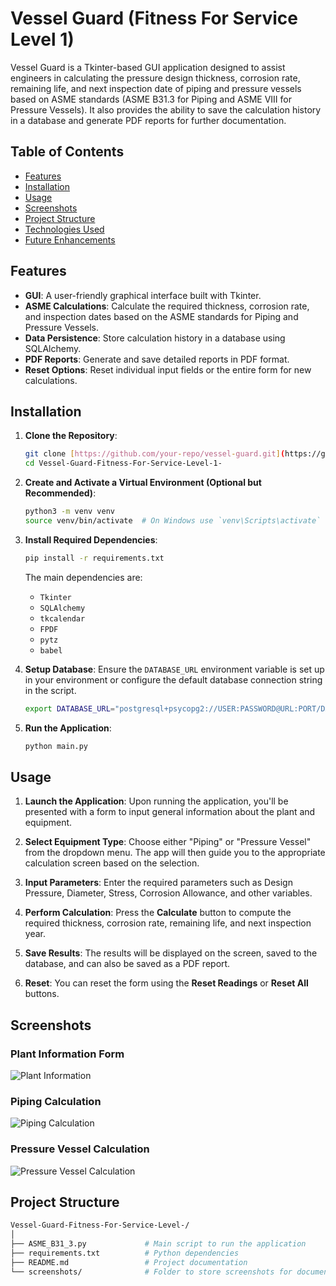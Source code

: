 # Vessel Guard (Fitness For Service Level 1)

Vessel Guard is a Tkinter-based GUI application designed to assist engineers in calculating the pressure design thickness, corrosion rate, remaining life, and next inspection date of piping and pressure vessels based on ASME standards (ASME B31.3 for Piping and ASME VIII for Pressure Vessels). It also provides the ability to save the calculation history in a database and generate PDF reports for further documentation.

## Table of Contents
- [Features](#features)
- [Installation](#installation)
- [Usage](#usage)
- [Screenshots](#screenshots)
- [Project Structure](#project-structure)
- [Technologies Used](#technologies-used)
- [Future Enhancements](#future-enhancements)

## Features
- **GUI**: A user-friendly graphical interface built with Tkinter.
- **ASME Calculations**: Calculate the required thickness, corrosion rate, and inspection dates based on the ASME standards for Piping and Pressure Vessels.
- **Data Persistence**: Store calculation history in a database using SQLAlchemy.
- **PDF Reports**: Generate and save detailed reports in PDF format.
- **Reset Options**: Reset individual input fields or the entire form for new calculations.

## Installation

1. **Clone the Repository**:
    ```bash
    git clone [https://github.com/your-repo/vessel-guard.git](https://github.com/ahmed-hesham07/Vessel-Guard-Fitness-For-Service-Level-1-.git)
    cd Vessel-Guard-Fitness-For-Service-Level-1-
    ```

2. **Create and Activate a Virtual Environment (Optional but Recommended)**:
    ```bash
    python3 -m venv venv
    source venv/bin/activate  # On Windows use `venv\Scripts\activate`
    ```

3. **Install Required Dependencies**:
    ```bash
    pip install -r requirements.txt
    ```

    The main dependencies are:
    - `Tkinter`
    - `SQLAlchemy`
    - `tkcalendar`
    - `FPDF`
    - `pytz`
    - `babel`

4. **Setup Database**:
    Ensure the `DATABASE_URL` environment variable is set up in your environment or configure the default database connection string in the script.

    ```bash
    export DATABASE_URL="postgresql+psycopg2://USER:PASSWORD@URL:PORT/DATABASENAME" 
    ```

5. **Run the Application**:
    ```bash
    python main.py
    ```

## Usage

1. **Launch the Application**:
    Upon running the application, you'll be presented with a form to input general information about the plant and equipment.
   
2. **Select Equipment Type**:
    Choose either "Piping" or "Pressure Vessel" from the dropdown menu. The app will then guide you to the appropriate calculation screen based on the selection.

3. **Input Parameters**:
    Enter the required parameters such as Design Pressure, Diameter, Stress, Corrosion Allowance, and other variables.

4. **Perform Calculation**:
    Press the **Calculate** button to compute the required thickness, corrosion rate, remaining life, and next inspection year.

5. **Save Results**:
    The results will be displayed on the screen, saved to the database, and can also be saved as a PDF report.

6. **Reset**:
    You can reset the form using the **Reset Readings** or **Reset All** buttons.

## Screenshots

### Plant Information Form
![Plant Information](.screenshots/plant_info.png)

### Piping Calculation
![Piping Calculation](.screenshots/piping_calculation.png)

### Pressure Vessel Calculation
![Pressure Vessel Calculation](.screenshots/pv_calculation.png)

## Project Structure

```bash
Vessel-Guard-Fitness-For-Service-Level-/
│
├── ASME_B31_3.py             # Main script to run the application
├── requirements.txt          # Python dependencies
├── README.md                 # Project documentation
└── screenshots/              # Folder to store screenshots for documentation
